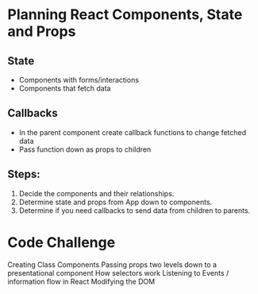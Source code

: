# Planning React Components, State and Props


## State

- Components with forms/interactions
- Components that fetch data

## Callbacks

- In the parent component create callback functions to change fetched data
- Pass function down as props to children

## Steps:

1. Decide the components and their relationships.
2. Determine state and props from App down to components.
3. Determine if you need callbacks to send data from children to parents.






















# Code Challenge

Creating Class Components
Passing props two levels down to a presentational component
How selectors work
Listening to Events / information flow in React
Modifying the DOM